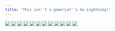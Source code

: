 ```yaml
---
title: 'This isn''t a game!Let''s Go Lightning!'
---
```


![](/images/ribald-youth/part-13/pg144.jpg)
![](/images/ribald-youth/part-13/pg145.jpg)
![](/images/ribald-youth/part-13/pg146.jpg)
![](/images/ribald-youth/part-13/pg147.jpg)
![](/images/ribald-youth/part-13/pg148.jpg)
![](/images/ribald-youth/part-13/pg149.jpg)
![](/images/ribald-youth/part-13/pg150.jpg)
![](/images/ribald-youth/part-13/pg151.jpg)
![](/images/ribald-youth/part-13/pg152.jpg)
![](/images/ribald-youth/part-13/pg153.jpg)
![](/images/ribald-youth/part-13/pg154.jpg)
![](/images/ribald-youth/part-13/pg155.jpg)
